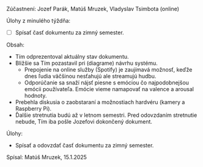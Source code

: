 Zúčastnení:
Jozef Parák, Matúš Mruzek, Vladyslav Tsimbota (online)


Úlohy z minulého týždňa:
- [ ] Spísať časť dokumentu za zimný semester.


Obsah:
- Tím odprezentoval aktuálny stav dokumentu.
- Bližšie sa Tím pozastavil pri (diagrame) návrhu systému.
  - Prepojenie na online služby (Spotify) je zaujímavá možnosť, keďže dnes ľudia väčšinou nesťahujú ale streamujú hudbu.
  - Odporúčanie sa snaží nájsť piesne s emóciou čo najpodobnejšou emócii používateľa. Emócie vieme namapovať na valence a arousal hodnoty.
- Prebehla diskusia o zaobstaraní a možnostiach hardvéru (kamery a Raspberry Pi).
- Ďalšie stretnutia budú až v letnom semestri. Pred odovzdaním stretnutie nebude, Tím iba pošle Jozefovi dokončený dokument.


Úlohy:
- Spísať a odovzdať časť dokumentu za zimný semester.


Spísal: Matúš Mruzek, 15.1.2025
